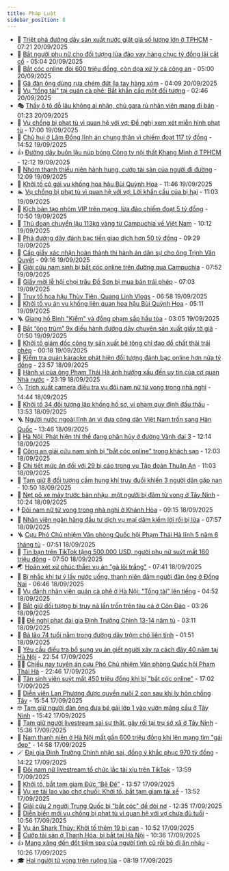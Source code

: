 ```yaml
---
title: Pháp Luật
sidebar_position: 8
---
```


<!-- dantri-phap-luat:START -->
- 🌊 [Triệt phá đường dây sản xuất nước giặt giả số lượng lớn ở TPHCM](https://dantri.com.vn/phap-luat/triet-pha-duong-day-san-xuat-nuoc-giat-gia-so-luong-lon-o-tphcm-20250920140906016.htm) - 07:21 20/09/2025
- 🐲 [Bắt người phụ nữ cho đối tượng lừa đảo vay hàng chục tỷ đồng lãi cắt cổ](https://dantri.com.vn/phap-luat/bat-nguoi-phu-nu-cho-doi-tuong-lua-dao-vay-hang-chuc-ty-dong-lai-cat-co-20250920111414217.htm) - 05:04 20/09/2025
- 🌁 [Bắt cóc online đòi 600 triệu đồng, còn dọa xử lý cả công an](https://dantri.com.vn/phap-luat/bat-coc-online-doi-600-trieu-dong-con-doa-xu-ly-ca-cong-an-20250920113642730.htm) - 05:00 20/09/2025
- 🎃 [Gã đàn ông dùng rựa chém đứt lìa tay hàng xóm](https://dantri.com.vn/phap-luat/ga-dan-ong-dung-rua-chem-dut-lia-tay-hang-xom-20250920103953034.htm) - 04:09 20/09/2025
- 🦅 [Vụ &quot;tổng tài&quot; tại quán cà phê: Bắt khẩn cấp một đối tượng](https://dantri.com.vn/phap-luat/vu-tong-tai-tai-quan-ca-phe-bat-khan-cap-mot-doi-tuong-20250920094157632.htm) - 02:46 20/09/2025
- 🎭 [Thấy ô tô đỗ lâu không ai nhận, chủ gara rủ nhân viên mang đi bán](https://dantri.com.vn/phap-luat/thay-o-to-do-lau-khong-ai-nhan-chu-gara-ru-nhan-vien-mang-di-ban-20250920074003416.htm) - 01:23 20/09/2025
- 🤗 [Vụ chồng bị phạt tù vì quan hệ với vợ: Đề nghị xem xét miễn hình phạt tù](https://dantri.com.vn/phap-luat/vu-chong-bi-phat-tu-vi-quan-he-voi-vo-de-nghi-xem-xet-mien-hinh-phat-tu-20250919215846820.htm) - 17:00 19/09/2025
- 🚀 [Chủ hụi ở Lâm Đồng lĩnh án chung thân vì chiếm đoạt 117 tỷ đồng](https://dantri.com.vn/phap-luat/chu-hui-o-lam-dong-linh-an-chung-than-vi-chiem-doat-117-ty-dong-20250919210917532.htm) - 14:52 19/09/2025
- 👍 [Đường dây buôn lậu núp bóng Công ty nội thất Khang Minh ở TPHCM](https://dantri.com.vn/phap-luat/duong-day-buon-lau-nup-bong-cong-ty-noi-that-khang-minh-o-tphcm-20250919190327847.htm) - 12:12 19/09/2025
- 🧐 [Nhóm thanh thiếu niên hành hung, cướp tài sản của người đi đường](https://dantri.com.vn/phap-luat/nhom-thanh-thieu-nien-hanh-hung-cuop-tai-san-cua-nguoi-di-duong-20250919181846296.htm) - 12:09 19/09/2025
- 🫶 [Khởi tố cô gái vu khống hoa hậu Bùi Quỳnh Hoa](https://dantri.com.vn/phap-luat/khoi-to-co-gai-vu-khong-hoa-hau-bui-quynh-hoa-20250919184608058.htm) - 11:46 19/09/2025
- 🏊 [Vụ chồng bị phạt tù vì quan hệ với vợ: Lời khẩn cầu của bị hại](https://dantri.com.vn/phap-luat/vu-chong-bi-phat-tu-vi-quan-he-voi-vo-loi-khan-cau-cua-bi-hai-20250919164225916.htm) - 11:03 19/09/2025
- 🌋 [Kịch bản tạo nhóm VIP trên mạng, lừa đảo chiếm đoạt 5 tỷ đồng](https://dantri.com.vn/phap-luat/kich-ban-tao-nhom-vip-tren-mang-lua-dao-chiem-doat-5-ty-dong-20250919162747871.htm) - 10:50 19/09/2025
- 👹 [Thủ đoạn chuyển lậu 113kg vàng từ Campuchia về Việt Nam](https://dantri.com.vn/phap-luat/thu-doan-chuyen-lau-113kg-vang-tu-campuchia-ve-viet-nam-20250919134825037.htm) - 10:12 19/09/2025
- 🫣 [Phá đường dây đánh bạc tiền giao dịch hơn 50 tỷ đồng](https://dantri.com.vn/phap-luat/pha-duong-day-danh-bac-tien-giao-dich-hon-50-ty-dong-20250919160736510.htm) - 09:29 19/09/2025
- 🎃 [Cấp giấy xác nhận hoàn thành thi hành án dân sự cho ông Trịnh Văn Quyết](https://dantri.com.vn/phap-luat/cap-giay-xac-nhan-hoan-thanh-thi-hanh-an-dan-su-cho-ong-trinh-van-quyet-20250919160003657.htm) - 09:16 19/09/2025
- 🌝 [Giải cứu nam sinh bị bắt cóc online trên đường qua Campuchia](https://dantri.com.vn/phap-luat/giai-cuu-nam-sinh-bi-bat-coc-online-tren-duong-qua-campuchia-20250919143132569.htm) - 07:52 19/09/2025
- 🚀 [Giấy mời lễ hội chọi trâu Đồ Sơn bị mua bán trái phép](https://dantri.com.vn/phap-luat/giay-moi-le-hoi-choi-trau-do-son-bi-mua-ban-trai-phep-20250919125656234.htm) - 07:03 19/09/2025
- 🥷 [Truy tố hoa hậu Thùy Tiên, Quang Linh Vlogs](https://dantri.com.vn/phap-luat/truy-to-hoa-hau-thuy-tien-quang-linh-vlogs-20250919133216920.htm) - 06:58 19/09/2025
- 👺 [Khởi tố vụ án vu khống liên quan hoa hậu Bùi Quỳnh Hoa](https://dantri.com.vn/phap-luat/khoi-to-vu-an-vu-khong-lien-quan-hoa-hau-bui-quynh-hoa-20250919120409335.htm) - 05:11 19/09/2025
- 🪜 [Giang hồ Bình &quot;Kiểm&quot; và đồng phạm sắp hầu tòa](https://dantri.com.vn/phap-luat/giang-ho-binh-kiem-va-dong-pham-sap-hau-toa-20250918154202405.htm) - 03:05 19/09/2025
- 🦄 [Bắt “ông trùm” 9x điều hành đường dây chuyên sản xuất giấy tờ giả](https://dantri.com.vn/phap-luat/bat-ong-trum-9x-dieu-hanh-duong-day-chuyen-san-xuat-giay-to-gia-20250919082308210.htm) - 01:50 19/09/2025
- 🦍 [Khởi tố giám đốc công ty sản xuất bê tông chỉ đạo đổ chất thải trái phép](https://dantri.com.vn/phap-luat/khoi-to-giam-doc-cong-ty-san-xuat-be-tong-chi-dao-do-chat-thai-trai-phep-20250919070857409.htm) - 00:18 19/09/2025
- 🌁 [Kiểm tra quán karaoke phát hiện đối tượng đánh bạc online hơn nửa tỷ đồng](https://dantri.com.vn/phap-luat/kiem-tra-quan-karaoke-phat-hien-doi-tuong-danh-bac-online-hon-nua-ty-dong-20250919065517912.htm) - 23:57 18/09/2025
- 💯 [Hành vi của ông Phạm Thái Hà ảnh hưởng xấu đến uy tín của cơ quan Nhà nước](https://dantri.com.vn/phap-luat/hanh-vi-cua-ong-pham-thai-ha-anh-huong-xau-den-uy-tin-cua-co-quan-nha-nuoc-20250918183349847.htm) - 23:19 18/09/2025
- 🌜 [Trích xuất camera điều tra vụ đôi nam nữ tử vong trong nhà nghỉ](https://dantri.com.vn/phap-luat/trich-xuat-camera-dieu-tra-vu-doi-nam-nu-tu-vong-trong-nha-nghi-20250918210430601.htm) - 14:44 18/09/2025
- 👹 [Khởi tố 34 đối tượng lập khống hồ sơ, vi phạm quy định đấu thầu](https://dantri.com.vn/phap-luat/khoi-to-34-doi-tuong-lap-khong-ho-so-vi-pham-quy-dinh-dau-thau-20250918203306759.htm) - 13:53 18/09/2025
- 🪜 [Người nước ngoài lĩnh án vì đưa công dân Việt Nam trốn sang Hàn Quốc](https://dantri.com.vn/phap-luat/nguoi-nuoc-ngoai-linh-an-vi-dua-cong-dan-viet-nam-tron-sang-han-quoc-20250918203329519.htm) - 13:46 18/09/2025
- 🦩 [Hà Nội: Phát hiện thi thể đang phân hủy ở đường Vành đai 3](https://dantri.com.vn/phap-luat/ha-noi-phat-hien-thi-the-dang-phan-huy-o-duong-vanh-dai-3-20250918190848968.htm) - 12:14 18/09/2025
- 💂 [Công an giải cứu nam sinh bị &quot;bắt cóc online&quot; trong khách sạn](https://dantri.com.vn/phap-luat/cong-an-giai-cuu-nam-sinh-bi-bat-coc-online-trong-khach-san-20250918181654162.htm) - 12:03 18/09/2025
- 💃 [Chi tiết mức án đối với 29 bị cáo trong vụ Tập đoàn Thuận An](https://dantri.com.vn/phap-luat/chi-tiet-muc-an-doi-voi-29-bi-cao-trong-vu-tap-doan-thuan-an-20250918174628824.htm) - 11:03 18/09/2025
- 🧐 [Tạm giữ 8 đối tượng cầm hung khí truy đuổi khiến 3 người dân gặp nạn](https://dantri.com.vn/phap-luat/tam-giu-8-doi-tuong-cam-hung-khi-truy-duoi-khien-3-nguoi-dan-gap-nan-20250918174303554.htm) - 10:50 18/09/2025
- 🤗 [Nẹt pô xe máy trước bàn nhậu, một người bị đâm tử vong ở Tây Ninh](https://dantri.com.vn/phap-luat/net-po-xe-may-truoc-ban-nhau-mot-nguoi-bi-dam-tu-vong-o-tay-ninh-20250918154808885.htm) - 10:24 18/09/2025
- 🕴 [Đôi nam nữ tử vong trong nhà nghỉ ở Khánh Hòa](https://dantri.com.vn/phap-luat/doi-nam-nu-tu-vong-trong-nha-nghi-o-khanh-hoa-20250918154003453.htm) - 09:15 18/09/2025
- 🐎 [Nhân viên ngân hàng đầu tư dịch vụ mại dâm kiếm lời rồi bị lừa](https://dantri.com.vn/phap-luat/nhan-vien-ngan-hang-dau-tu-dich-vu-mai-dam-kiem-loi-roi-bi-lua-20250918142259346.htm) - 07:57 18/09/2025
- 🪜 [Cựu Phó Chủ nhiệm Văn phòng Quốc hội Phạm Thái Hà lĩnh 5 năm 6 tháng tù](https://dantri.com.vn/phap-luat/cuu-pho-chu-nhiem-van-phong-quoc-hoi-pham-thai-ha-linh-5-nam-6-thang-tu-20250918144438457.htm) - 07:51 18/09/2025
- 🤭 [Tin bạn trên TikTok tặng 500.000 USD, người phụ nữ suýt mất 160 triệu đồng](https://dantri.com.vn/phap-luat/tin-ban-tren-tiktok-tang-500000-usd-nguoi-phu-nu-suyt-mat-160-trieu-dong-20250918144339849.htm) - 07:50 18/09/2025
- 🌏 [Hoãn xét xử phúc thẩm vụ án &quot;gà lôi trắng&quot;](https://dantri.com.vn/phap-luat/hoan-xet-xu-phuc-tham-vu-an-ga-loi-trang-20250918103901915.htm) - 07:41 18/09/2025
- 🎃 [Bị nhắc khi tự ý lấy nước uống, thanh niên đâm người đàn ông ở Đồng Nai](https://dantri.com.vn/phap-luat/bi-nhac-khi-tu-y-lay-nuoc-uong-thanh-nien-dam-nguoi-dan-ong-o-dong-nai-20250918132410468.htm) - 06:46 18/09/2025
- 🗽 [Vụ đánh nhân viên quán cà phê ở Hà Nội: &quot;Tổng tài&quot; lên tiếng](https://dantri.com.vn/phap-luat/vu-danh-nhan-vien-quan-ca-phe-o-ha-noi-tong-tai-len-tieng-20250918114352518.htm) - 04:52 18/09/2025
- 🌁 [Bắt giữ đối tượng bị truy nã lẩn trốn trên tàu cá ở Côn Đảo](https://dantri.com.vn/phap-luat/bat-giu-doi-tuong-bi-truy-na-lan-tron-tren-tau-ca-o-con-dao-20250918100454025.htm) - 03:26 18/09/2025
- 🧑‍💻 [Đề nghị phạt đại gia Đinh Trường Chinh 13-14 năm tù](https://dantri.com.vn/phap-luat/de-nghi-phat-dai-gia-dinh-truong-chinh-13-14-nam-tu-20250918095748390.htm) - 03:11 18/09/2025
- 🌮 [Bà lão 74 tuổi nằm trong đường dây trộm chó liên tỉnh](https://dantri.com.vn/phap-luat/ba-lao-74-tuoi-nam-trong-duong-day-trom-cho-lien-tinh-20250918081053837.htm) - 01:51 18/09/2025
- 🤗 [Yêu cầu điều tra bổ sung vụ án giết người xảy ra cách đây 40 năm tại Hà Nội](https://dantri.com.vn/phap-luat/yeu-cau-dieu-tra-bo-sung-vu-an-giet-nguoi-xay-ra-cach-day-40-nam-tai-ha-noi-20250918002742851.htm) - 22:54 17/09/2025
- 👨‍🏫 [Chiều nay tuyên án cựu Phó Chủ nhiệm Văn phòng Quốc hội Phạm Thái Hà](https://dantri.com.vn/phap-luat/chieu-nay-tuyen-an-cuu-pho-chu-nhiem-van-phong-quoc-hoi-pham-thai-ha-20250917232240777.htm) - 22:46 17/09/2025
- 🎉 [Tân sinh viên suýt mất 450 triệu đồng khi bị &quot;bắt cóc online&quot;](https://dantri.com.vn/phap-luat/tan-sinh-vien-suyt-mat-450-trieu-dong-khi-bi-bat-coc-online-20250917215353591.htm) - 17:02 17/09/2025
- 🤗 [Diễn viên Lan Phương được quyền nuôi 2 con sau khi ly hôn chồng Tây](https://dantri.com.vn/phap-luat/dien-vien-lan-phuong-duoc-quyen-nuoi-2-con-sau-khi-ly-hon-chong-tay-20250917222433590.htm) - 15:54 17/09/2025
- 🤓 [Tạm giữ người đàn ông đưa bé gái lớp 1 vào vườn mãng cầu ở Tây Ninh](https://dantri.com.vn/phap-luat/tam-giu-nguoi-dan-ong-dua-be-gai-lop-1-vao-vuon-mang-cau-o-tay-ninh-20250917222022633.htm) - 15:42 17/09/2025
- 👹 [Tạm giữ người livestream sai sự thật, gây rối tại trụ sở xã ở Tây Ninh](https://dantri.com.vn/phap-luat/tam-giu-nguoi-livestream-sai-su-that-gay-roi-tai-tru-so-xa-o-tay-ninh-20250917220449870.htm) - 15:36 17/09/2025
- 🐘 [Nam thanh niên ở Hà Nội mất gần 600 triệu đồng khi lên mạng tìm &quot;gái đẹp&quot;](https://dantri.com.vn/phap-luat/nam-thanh-nien-o-ha-noi-mat-gan-600-trieu-dong-khi-len-mang-tim-gai-dep-20250917214555408.htm) - 14:58 17/09/2025
- 🪄 [Đại gia Đinh Trường Chinh nhận sai, đồng ý khắc phục 970 tỷ đồng](https://dantri.com.vn/phap-luat/dai-gia-dinh-truong-chinh-nhan-sai-dong-y-khac-phuc-970-ty-dong-20250917201736171.htm) - 14:22 17/09/2025
- 💄 [Đôi nam nữ livestream tổ chức lắc tài xỉu trên TikTok](https://dantri.com.vn/phap-luat/doi-nam-nu-livestream-to-chuc-lac-tai-xiu-tren-tiktok-20250917193639342.htm) - 13:59 17/09/2025
- 🐎 [Khởi tố, bắt tạm giam Đức “Bê Đê”](https://dantri.com.vn/phap-luat/khoi-to-bat-tam-giam-duc-be-de-20250917201642722.htm) - 13:57 17/09/2025
- 💯 [Vụ xe tải lao vào chợ chuối: Khởi tố, bắt tạm giam tài xế](https://dantri.com.vn/phap-luat/vu-xe-tai-lao-vao-cho-chuoi-khoi-to-bat-tam-giam-tai-xe-20250917202550231.htm) - 13:52 17/09/2025
- 💯 [Giải cứu 2 người Trung Quốc bị &quot;bắt cóc&quot; để đòi nợ](https://dantri.com.vn/phap-luat/giai-cuu-2-nguoi-trung-quoc-bi-bat-coc-de-doi-no-20250917172625011.htm) - 12:35 17/09/2025
- 🌈 [Diễn biến mới vụ chồng bị phạt tù vì quan hệ với vợ chưa đủ tuổi](https://dantri.com.vn/phap-luat/dien-bien-moi-vu-chong-bi-phat-tu-vi-quan-he-voi-vo-chua-du-tuoi-20250917172240112.htm) - 10:56 17/09/2025
- 🧠 [Vụ án Shark Thủy: Khởi tố thêm 19 bị can](https://dantri.com.vn/phap-luat/vu-an-shark-thuy-khoi-to-them-19-bi-can-20250917174735594.htm) - 10:52 17/09/2025
- 🌈 [Cướp tài sản ở Thanh Hóa, bị bắt tại Hà Nội](https://dantri.com.vn/phap-luat/cuop-tai-san-o-thanh-hoa-bi-bat-tai-ha-noi-20250917170417099.htm) - 10:36 17/09/2025
- 👍 [Mang xăng đến đốt tiệm spa của người tình cũ rồi bỏ đi ăn nhậu](https://dantri.com.vn/phap-luat/mang-xang-den-dot-tiem-spa-cua-nguoi-tinh-cu-roi-bo-di-an-nhau-20250917165524784.htm) - 10:26 17/09/2025
- 🎓 [Hai người tử vong trên ruộng lúa](https://dantri.com.vn/phap-luat/hai-nguoi-tu-vong-tren-ruong-lua-20250917145622458.htm) - 08:19 17/09/2025<!-- dantri-phap-luat:END -->

